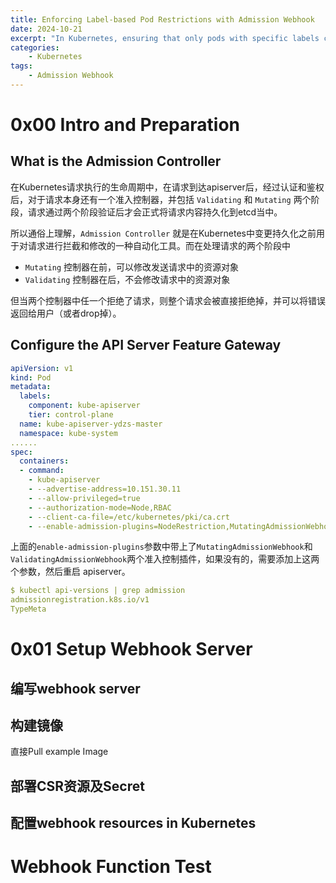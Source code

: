 ```yaml
---
title: Enforcing Label-based Pod Restrictions with Admission Webhook
date: 2024-10-21
excerpt: "In Kubernetes, ensuring that only pods with specific labels can be deployed is a common requirement for enforcing organization policies or resource allocation strategies. This blog demonstrates how to use an Admission Webhook to restrict pod creation based on labels. By implementing a custom webhook, you can control which pods are allowed to start, ensuring that only those with the required labels meet your deployment criteria. This solution provides an additional layer of validation, enhancing the security and consistency of your Kubernetes clusters."
categories: 
    - Kubernetes
tags: 
    - Admission Webhook
---
```




# 0x00 Intro and Preparation

## What is the Admission Controller

在Kubernetes请求执行的生命周期中，在请求到达apiserver后，经过认证和鉴权后，对于请求本身还有一个准入控制器，并包括 `Validating` 和 `Mutating` 两个阶段，请求通过两个阶段验证后才会正式将请求内容持久化到etcd当中。

所以通俗上理解，`Admission Controller` 就是在Kubernetes中变更持久化之前用于对请求进行拦截和修改的一种自动化工具。而在处理请求的两个阶段中

- `Mutating` 控制器在前，可以修改发送请求中的资源对象
- `Validating` 控制器在后，不会修改请求中的资源对象

但当两个控制器中任一个拒绝了请求，则整个请求会被直接拒绝掉，并可以将错误返回给用户（或者drop掉）。

## Configure the API Server Feature Gateway



```yaml
apiVersion: v1
kind: Pod
metadata:
  labels:
    component: kube-apiserver
    tier: control-plane
  name: kube-apiserver-ydzs-master
  namespace: kube-system
......
spec:
  containers:
  - command:
    - kube-apiserver
    - --advertise-address=10.151.30.11
    - --allow-privileged=true
    - --authorization-mode=Node,RBAC
    - --client-ca-file=/etc/kubernetes/pki/ca.crt
    - --enable-admission-plugins=NodeRestriction,MutatingAdmissionWebhook,ValidatingAdmissionWebhook
```

上面的`enable-admission-plugins`参数中带上了`MutatingAdmissionWebhook`和`ValidatingAdmissionWebhook`两个准入控制插件，如果没有的，需要添加上这两个参数，然后重启 apiserver。

```yaml
$ kubectl api-versions | grep admission
admissionregistration.k8s.io/v1
TypeMeta
```

# 0x01 Setup Webhook Server

## 编写webhook server

## 构建镜像

直接Pull example Image



## 部署CSR资源及Secret

## 配置webhook resources in Kubernetes

# Webhook Function Test





